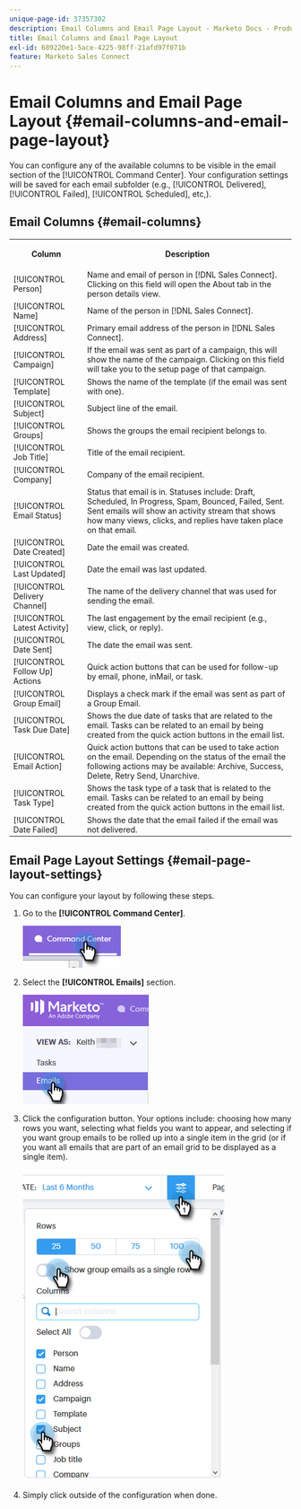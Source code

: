 ```yaml
---
unique-page-id: 37357302
description: Email Columns and Email Page Layout - Marketo Docs - Product Documentation
title: Email Columns and Email Page Layout
exl-id: 689220e1-5ace-4225-98ff-21afd97f071b
feature: Marketo Sales Connect
---
```

# Email Columns and Email Page Layout {#email-columns-and-email-page-layout}

You can configure any of the available columns to be visible in the email section of the [!UICONTROL Command Center]. Your configuration settings will be saved for each email subfolder (e.g., [!UICONTROL Delivered], [!UICONTROL Failed], [!UICONTROL Scheduled], etc,).

## Email Columns {#email-columns}

<table>
 <colgroup>
  <col>
  <col>
 </colgroup>
 <tbody>
  <tr>
   <th><p>Column</p></th>
   <th>Description</th>
  </tr>
  <tr>
   <td>[!UICONTROL Person]</td>
   <td>Name and email of person in [!DNL Sales Connect]. Clicking on this field will open the About tab in the person details view.</td>
  </tr>
  <tr>
   <td>[!UICONTROL Name]</td>
   <td>Name of the person in [!DNL Sales Connect].</td>
  </tr>
  <tr>
   <td>[!UICONTROL Address]</td>
   <td>Primary email address of the person in [!DNL Sales Connect].</td>
  </tr>
  <tr>
   <td>[!UICONTROL Campaign]</td>
   <td>If the email was sent as part of a campaign, this will show the name of the campaign. Clicking on this field will take you to the setup page of that campaign.</td>
  </tr>
  <tr>
   <td>[!UICONTROL Template]</td>
   <td>Shows the name of the template (if the email was sent with one).</td>
  </tr>
  <tr>
   <td colspan="1">[!UICONTROL Subject]</td>
   <td colspan="1">Subject line of the email.</td>
  </tr>
  <tr>
   <td colspan="1">[!UICONTROL Groups]</td>
   <td colspan="1">Shows the groups the email recipient belongs to.</td>
  </tr>
  <tr>
   <td>[!UICONTROL Job Title]</td>
   <td>Title of the email recipient.</td>
  </tr>
  <tr>
   <td>[!UICONTROL Company]</td>
   <td>Company of the email recipient.</td>
  </tr>
  <tr>
   <td>[!UICONTROL Email Status]</td>
   <td>Status that email is in. Statuses include: Draft, Scheduled, In Progress, Spam, Bounced, Failed, Sent. Sent emails will show an activity stream that shows how many views, clicks, and replies have taken place on that email.</td>
  </tr>
  <tr>
   <td>[!UICONTROL Date Created]</td>
   <td>Date the email was created.</td>
  </tr>
  <tr>
   <td>[!UICONTROL Last Updated]</td>
   <td>Date the email was last updated.</td>
  </tr>
  <tr>
   <td>[!UICONTROL Delivery Channel]</td>
   <td>The name of the delivery channel that was used for sending the email.</td>
  </tr>
  <tr>
   <td>[!UICONTROL Latest Activity]</td>
   <td>The last engagement by the email recipient (e.g., view, click, or reply).</td>
  </tr>
  <tr>
   <td>[!UICONTROL Date Sent]</td>
   <td>The date the email was sent.</td>
  </tr>
  <tr>
   <td>[!UICONTROL Follow Up] Actions</td>
   <td>Quick action buttons that can be used for follow-up by email, phone, inMail, or task.</td>
  </tr>
  <tr>
   <td>[!UICONTROL Group Email]</td>
   <td>Displays a check mark if the email was sent as part of a Group Email.</td>
  </tr>
  <tr>
   <td>[!UICONTROL Task Due Date]</td>
   <td>Shows the due date of tasks that are related to the email. Tasks can be related to an email by being created from the quick action buttons in the email list.</td>
  </tr>
  <tr>
   <td>[!UICONTROL Email Action]</td>
   <td>Quick action buttons that can be used to take action on the email. Depending on the status of the email the following actions may be available: Archive, Success, Delete, Retry Send, Unarchive.</td>
  </tr>
  <tr>
   <td>[!UICONTROL Task Type]</td>
   <td>Shows the task type of a task that is related to the email. Tasks can be related to an email by being created from the quick action buttons in the email list.</td>
  </tr>
  <tr>
   <td>[!UICONTROL Date Failed]</td>
   <td>Shows the date that the email failed if the email was not delivered.</td>
  </tr>
 </tbody>
</table>

## Email Page Layout Settings {#email-page-layout-settings}

You can configure your layout by following these steps.

1. Go to the **[!UICONTROL Command Center]**.

   ![](assets/email-columns-and-email-grid-layout-1.png)

1. Select the **[!UICONTROL Emails]** section.

   ![](assets/email-columns-and-email-grid-layout-2.png)

1. Click the configuration button. Your options include: choosing how many rows you want, selecting what fields you want to appear, and selecting if you want group emails to be rolled up into a single item in the grid (or if you want all emails that are part of an email grid to be displayed as a single item).

   ![](assets/email-columns-and-email-grid-layout-3.png)

1. Simply click outside of the configuration when done.
